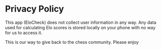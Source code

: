 
# Privacy Policy
This app (EloCheck) does not collect user information in any way. Any data used for calculating Elo scores is stored locally on your phone with no way for us to access it.

This is our way to give back to the chess community. Please enjoy

